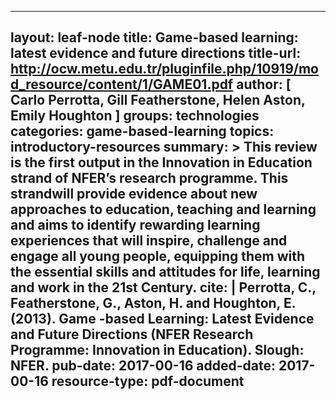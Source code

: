 
---
layout: leaf-node
title: Game-based learning: latest evidence and future directions
title-url: http://ocw.metu.edu.tr/pluginfile.php/10919/mod_resource/content/1/GAME01.pdf
author: [ Carlo Perrotta, Gill Featherstone, Helen Aston, Emily Houghton ]
groups: technologies
categories: game-based-learning
topics: introductory-resources
summary: >	This review is the first output in the Innovation in Education strand of NFER’s research programme. This strandwill provide evidence about new approaches to education, teaching and learning and aims to identify rewarding learning experiences that will inspire, challenge and engage all young people, equipping them with the essential skills and attitudes for life, learning and work in the 21st Century.
cite: | Perrotta, C., Featherstone, G., Aston, H. and Houghton, E. (2013).  Game -based Learning:  Latest Evidence and Future Directions  (NFER Research Programme: Innovation in  Education). Slough: NFER.
pub-date: 2017-00-16
added-date: 2017-00-16
resource-type: pdf-document
---